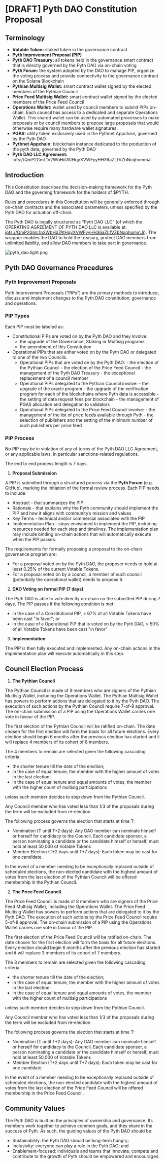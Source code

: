 # [DRAFT] Pyth DAO Constitution Proposal

## Terminology

- **Votable Token:** staked token in the governance contract
- **Pyth Improvement Proposal (PIP)**
- **Pyth DAO Treasury:** all tokens held in the governance smart contract that is directly governed by the Pyth DAO via on-chain voting
- **Pyth Forum:** the system adopted by the DAO to manage PIP, organize the voting process and provide connectivity to the governance contract on the Solana Blockchain
- **Pythian Multisig Wallet:** smart contract wallet signed by the elected members of the Pythian Council
- **Price Feed Multisig Wallet:** smart contract wallet signed by the elected members of the Price Feed Council
- **Operations Wallet:** wallet used by council members to submit PIPs on-chain. Each council has access to a dedicated and separate Operations Wallet. This shared wallet can be used by automated processes to make proposals or by council members to propose large proposals that would otherwise require many hardware wallet signatures.
- **PGAS:** utility token exclusively used in the Pythnet Appchain, governed by the Pyth DAO
- **Pythnet Appchain:** blockchain instance dedicated to the production of the pyth data, governed by the Pyth DAO
- **Pyth DAO LLC Agreement:** ipfs://QmP2GmL1n2WbHd7AtHqyXVWFyyHH36aZLfVZbNoqhommJi

## Introduction

This Constitution describes the decision-making framework for the Pyth DAO and the governing framework for the holders of $PYTH.

Rules and procedures in this Constitution will be generally enforced through on-chain contracts and the associated parameters, unless specified by the Pyth DAO for actuation off-chain.

The Pyth DAO is legally structured as “Pyth DAO LLC” (of which the OPERATING AGREEMENT OF PYTH DAO LLC is available at: [ipfs://QmP2GmL1n2WbHd7AtHqyXVWFyyHH36aZLfVZbNoqhommJi](https://cloudflare-ipfs.com/ipfs/QmP2GmL1n2WbHd7AtHqyXVWFyyHH36aZLfVZbNoqhommJi)). The wrapper enables the DAO to hold the treasury, protect DAO members from unlimited liability, and allow DAO members to take part in governance.

![pyth_dao.light.png](diagrams/pyth_dao.light.png)

## Pyth DAO Governance Procedures

### Pyth Improvement Proposals

Pyth Improvement Proposals (”PIPs”) are the primary methods to introduce, discuss and implement changes to the Pyth DAO constitution, governance and operations.

### PIP Types

Each PIP must be labeled as:

- Constitutional PIPs are voted on by the Pyth DAO and they involve:
  - the upgrade of the Governance, Staking or Multisig programs
  - the amendment of this Constitution
- Operational PIPs that are either voted on by the Pyth DAO or delegated to one of the two Councils.
  - Operational PIPs that are voted on by the Pyth DAO:
        - the election of the Pythian Council
        - the election of the Price Feed Council
        - the management of the Pyth DAO Treasury
        - the exceptional replacement of a council member
  - Operational PIPs delegated to the Pythian Council involve:
        - the upgrade of the oracle program
        - the upgrade of the verification program for each of the blockchains where Pyth data is accessible
        - the setting of data request fees per blockchain
        - the management of PGAS allocation and delegation to validators
  - Operational PIPs delegated to the Price Feed Council involve:
        - the management of the list of price feeds available through Pyth
        - the selection of publishers and the setting of the minimum number of such publishers per price feed

### PIP Process

No PIP may be in violation of any of terms of the Pyth DAO LLC Agreement, or any applicable laws, in particular sanctions-related regulations.

The end to end process length is 7 days.

1. **Proposal Submission**

A PIP is submitted through a structured process via the **Pyth Forum** (e.g. GitHub), marking the initiation of the formal review process. Each PIP needs to include:

- Abstract - that summarizes the PIP
- Rationale - that explains why the Pyth community should implement the PIP and how it aligns with community’s mission and values
- Key Terms - technical and/or commercial associated with the PIP
- Implementation Plan - steps envisioned to implement the PIP, including resources needed for each step and timelines. The implementation plan may include binding on-chain actions that will automatically execute when the PIP passes.

The requirements for formally proposing a proposal to the on-chain governance program are:
- For a proposal voted on by the Pyth DAO, the proposer needs to hold at least 0.25% of the current Votable Tokens.
- For a proposal voted on by a council, a member of such council (potentially the operational wallet) needs to propose it.

2. **DAO Voting on formal PIP (7 days)**

The Pyth DAO is able to vote directly on-chain on the submitted PIP during 7 days. The PIP passes if the following condition is met:

- in the case of a Constitutional PIP, > 67% of all Votable Tokens have been cast "in favor"; or
- in the case of a Operational PIP that is voted on by the Pyth DAO, > 50% of all Votable Tokens have been cast "in favor"

3. **Implementation**

The PIP is then fully executed and implemented. Any on-chain actions in the implementation plan will execute automatically in this step.

## Council Election Process

1. **The Pythian Council**

The Pythian Council is made of 9 members who are signers of the Pythian Multisig Wallet, including the Operations Wallet.  The Pythian Multisig Wallet has powers to perform actions that are delegated to it by the Pyth DAO. The execution of such actions by the Pythian Council require 7-of-9 approval. The on-chain submission of a PIP using the Operations Wallet carries one vote in favour of the PIP.

The first election of the Pythian Council will be ratified on-chain. The date chosen for the first election will form the basis for all future elections. Every election should begin 6 months after the previous election has started and it will replace 4 members of its cohort of 8 members.

The 4 members to remain are selected given the following cascading criteria:

- the shorter tenure till the date of the election;
- in the case of equal tenure, the member with the higher amount of votes in the last election;
- in the case of equal tenure and equal amounts of votes, the member with the higher count of multisig participations

unless such member decides to step down from the Pythian Council.

Any Council member who has voted less than 1/3 of the proposals during the term will be excluded from re-election.

The following process governs the election that starts at time T:

- Nomination (T until T+2 days): Any DAO member can nominate himself or herself for candidacy to the Council. Each candidate sponsor, a person nominating a candidate or the candidate himself or herself, must hold at least 50,000 of Votable Tokens
- Member Election (T+2 days until T+7 days): Each token may be cast for one candidate.

In the event of a member needing to be exceptionally replaced outside of scheduled elections, the non-elected candidate with the highest amount of votes from the last election of the Pythian Council will be offered membership in the Pythian Council.

2. **The Price Feed Council**

The Price Feed Council is made of 8 members who are signers of the Price Feed Multisig Wallet, including the Operations Wallet. The Price Feed Multisig Wallet has powers to perform actions that are delegated to it by the Pyth DAO. The execution of such actions by the Price Feed Council require 5-of-8 approval. The on-chain submission of a PIP using the Operations Wallet carries one vote in favour of the PIP.

The first election of the Price Feed Council will be ratified on-chain. The date chosen for the first election will form the basis for all future elections. Every election should begin 6 months after the previous election has started and it will replace 3 members of its cohort of 7 members.

The 3 members to remain are selected given the following cascading criteria:

- the shorter tenure till the date of the election;
- in the case of equal tenure, the member with the higher amount of votes in the last election;
- in the case of equal tenure and equal amounts of votes, the member with the higher count of multisig participations

unless such member decides to step down from the Pythian Council.

Any Council member who has voted less than 1/3 of the proposals during the term will be excluded from re-election.

The following process governs the election that starts at time T:

- Nomination (T until T+2 days): Any DAO member can nominate himself or herself for candidacy to the Council. Each candidate sponsor, a person nominating a candidate or the candidate himself or herself, must hold at least 50,000 of Votable Tokens
- Member Election (T+2 days until T+7 days): Each token may be cast for one candidate.

In the event of a member needing to be exceptionally replaced outside of scheduled elections, the non-elected candidate with the highest amount of votes from the last election of the Price Feed Council will be offered membership in the Price Feed Council.

## Community Values

The Pyth DAO is built on the principles of ownership and governance. Its members work together to achieve common goals, and they share in the success of Pyth. As such, the guiding values of the Pyth DAO should be:

- Sustainability: the Pyth DAO should be long-term hungry;
- Inclusivity: everyone can play a role in the Pyth DAO; and
- Enablement-focused: individuals and teams that innovate, compete and contribute to the growth of Pyth should be empowered and encouraged.
